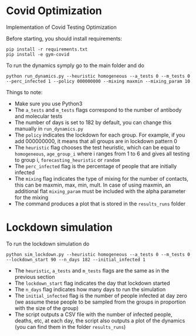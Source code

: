 # Covid Optimization

Implementation of Covid Testing Optimization

Before starting, you should install requirements:
```
pip install -r requirements.txt
pip install -e gym-covid

```
To run the dynamics symply go to the main folder and do

```
python run_dynamics.py --heuristic homogeneous --a_tests 0 --m_tests 0 --perc_infected 1 --policy 000000000 --mixing maxmin --mixing_param 10
```

Things to note:
* Make sure you use Python3
* The ```a_tests``` and ```m_tests``` flags correspond to the number of antibody and molecular tests
* The number of days is set to 182 by default, you can change this manually in ```run_dynamics.py```
* The ```policy``` indicates the lockdown for each group. For example, if you add 000000000, it means that all groups are in lockdown pattern 0
* The ```heuristic``` flag chooses the test heuristic, which can be equal to ```homogeneous```, ```age_group_i``` where i ranges from 1 to 6 and gives all testing to group i, ```forecasting_heuristic``` or ```random```
* The ```perc_infected``` flag is the percentage of people that are initially infected
* The ```mixing``` flag indicates the type of mixing for the number of contacts, this can be maxmin, max, min, mult. In case of using maxmin, an additional flat ```mixing_param``` must be included with the alpha parameter for the mixing
* The command produces a plot that is stored in the ```results_runs``` folder



# Lockdown simulation

To run the lockdown simulation do

```
python sim_lockdown.py --heuristic homogeneous --a_tests 0 --m_tests 0 --lockdown_start 90 --n_days 182 --initial_infected 1
```

* The ```heuristic```, ```a_tests``` and ```m_tests``` flags are the same as in the previous section
* The ```lockdown_start``` flag indicates the day that lockdown started
* The ```n_days``` flag indicates how many days to run the simulation
* The ```initial_infected``` flag is the number of people infected at day zero (we assume these people to be sampled from the groups in proportion with the size of the group)
* The script outputs a CSV file with the number of infected people, deaths, etc, at each day, the script also outputs a plot of the dynamics (you can find them in the folder ```results_runs```)
